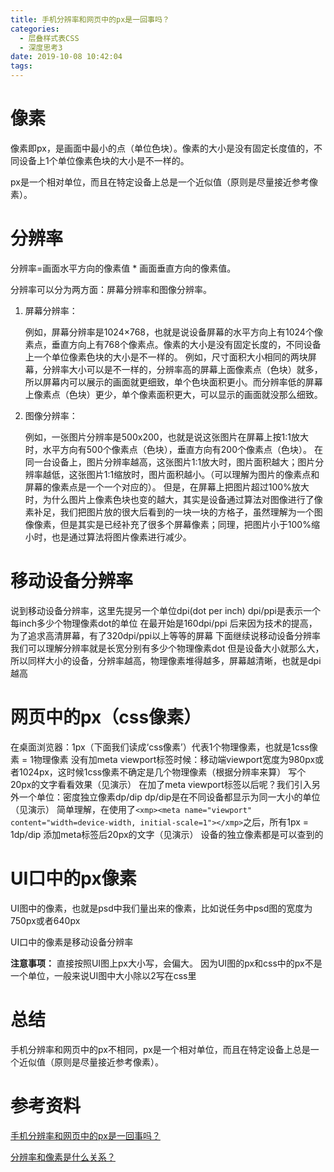```yaml
---
title: 手机分辨率和网页中的px是一回事吗？
categories:
  - 层叠样式表CSS
  - 深度思考3
date: 2019-10-08 10:42:04
tags:
---
```



# 像素

像素即px，是画面中最小的点（单位色块）。像素的大小是没有固定长度值的，不同设备上1个单位像素色块的大小是不一样的。 

px是一个相对单位，而且在特定设备上总是一个近似值（原则是尽量接近参考像素）。 

 # 分辨率

分辨率=画面水平方向的像素值 * 画面垂直方向的像素值。

分辨率可以分为两方面：屏幕分辨率和图像分辨率。

1. 屏幕分辨率：     

   例如，屏幕分辨率是1024×768，也就是说设备屏幕的水平方向上有1024个像素点，垂直方向上有768个像素点。像素的大小是没有固定长度的，不同设备上一个单位像素色块的大小是不一样的。    例如，尺寸面积大小相同的两块屏幕，分辨率大小可以是不一样的，分辨率高的屏幕上面像素点（色块）就多，所以屏幕内可以展示的画面就更细致，单个色块面积更小。而分辨率低的屏幕上像素点（色块）更少，单个像素面积更大，可以显示的画面就没那么细致。

2. 图像分辨率：    

   例如，一张图片分辨率是500x200，也就是说这张图片在屏幕上按1:1放大时，水平方向有500个像素点（色块），垂直方向有200个像素点（色块）。    在同一台设备上，图片分辨率越高，这张图片1:1放大时，图片面积越大；图片分辨率越低，这张图片1:1缩放时，图片面积越小。（可以理解为图片的像素点和屏幕的像素点是一个一个对应的）。    但是，在屏幕上把图片超过100%放大时，为什么图片上像素色块也变的越大，其实是设备通过算法对图像进行了像素补足，我们把图片放的很大后看到的一块一块的方格子，虽然理解为一个图像像素，但是其实是已经补充了很多个屏幕像素；同理，把图片小于100%缩小时，也是通过算法将图片像素进行减少。

# 移动设备分辨率

说到移动设备分辨率，这里先提另一个单位dpi(dot per inch)
dpi/ppi是表示一个每inch多少个物理像素dot的单位
在最开始是160dpi/ppi
后来因为技术的提高，为了追求高清屏幕，有了320dpi/ppi以上等等的屏幕
下面继续说移动设备分辨率
我们可以理解分辨率就是长宽分别有多少个物理像素dot
但是设备大小就那么大，所以同样大小的设备，分辨率越高，物理像素堆得越多，屏幕越清晰，也就是dpi越高

# 网页中的px（css像素）

在桌面浏览器：1px（下面我们读成‘css像素’）代表1个物理像素，也就是1css像素 = 1物理像素
没有加meta viewport标签时候：移动端viewport宽度为980px或者1024px，这时候1css像素不确定是几个物理像素（根据分辨率来算）
写个20px的文字看看效果（见演示）
在加了meta viewport标签以后呢？我们引入另外一个单位：密度独立像素dp/dip
dp/dip是在不同设备都显示为同一大小的单位（见演示）
简单理解，在使用了`<xmp><meta name="viewport" content="width=device-width, initial-scale=1"></xmp>`之后，所有1px = 1dp/dip
添加meta标签后20px的文字（见演示）
设备的独立像素都是可以查到的

# UI口中的px像素 

UI图中的像素，也就是psd中我们量出来的像素，比如说任务中psd图的宽度为750px或者640px

UI口中的像素是移动设备分辨率 

**注意事项：** 直接按照UI图上px大小写，会偏大。 因为UI图的px和css中的px不是一个单位，一般来说UI图中大小除以2写在css里

# 总结

手机分辨率和网页中的px不相同，px是一个相对单位，而且在特定设备上总是一个近似值（原则是尽量接近参考像素）。 

# 参考资料

[手机分辨率和网页中的px是一回事吗？](https://blog.csdn.net/jnshu_it/article/details/80055739)

[分辨率和像素是什么关系？](https://www.zhihu.com/question/21149600)

